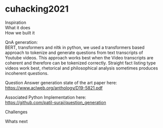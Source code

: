 # cuhacking2021  
Inspiration  
What it does  
How we built it  

QnA generation:  
BERT, transformers and nltk in python, we used a transformers based approach to tokenize and generate questions from text transcripts of Youtube videos. This approach works best when the Video transcripts are coherent and therefore can be tokenized correctly. Straight fact listing type videos work best, rhetorical and philosophical analysis sometimes produces incoherent questions.    
  
Question Answer generation state of the art paper here: https://www.aclweb.org/anthology/D19-5821.pdf  
  
Associated Python Implementation here:  
https://github.com/patil-suraj/question_generation  


    
      

Challenges  


Whats next  
  
  
  
